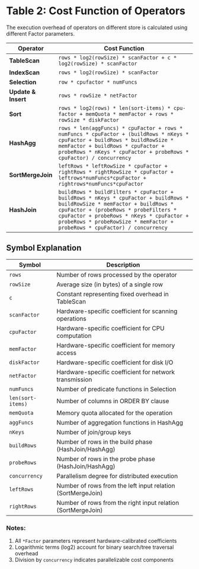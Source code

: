 # Table 2: Cost Function of Operators

The execution overhead of operators on different store is calculated using different Factor parameters.

| Operator        | Cost Function |
|-----------------|---------------|
| **TableScan**   | `rows * log2(rowSize) * scanFactor + c * log2(rowSize) * scanFactor` |
| **IndexScan**   | `rows * log2(rowSize) * scanFactor` |
| **Selection**   | `row * cpufactor * numFuncs` |
| **Update & Insert** | `rows * rowSize * netFactor` |
| **Sort**        | `rows * log2(rows) * len(sort-items) * cpu-factor + memQuota * memFactor + rows * rowSize * diskFactor` |
| **HashAgg**     | `rows * len(aggFuncs) * cpuFactor + rows * numFuncs * cpuFactor + (buildRows * nKeys * cpuFactor + buildRows * buildRowSize * memFactor + buildRows * cpuFactor + probeRows * nKeys * cpuFactor + probeRows * cpuFactor) / concurrency` |
| **SortMergeJoin** | `leftRows * leftRowSize * cpuFactor + rightRows * rightRowSize * cpuFactor + leftrows*numFuncs*cpuFactor + rightrows*numFuncs*cpuFactor` |
| **HashJoin**    | `buildRows * buildFilters * cpuFactor + buildRows * nKeys * cpuFactor + buildRows * buildRowSize * memFactor + buildRows * cpuFactor + (probeRows * probeFilters * cpuFactor + probeRows * nKeys * cpuFactor + probeRows * probeRowSize * memFactor + probeRows * cpuFactor) / concurrency` |

## Symbol Explanation

| Symbol          | Description                                                                 |
|-----------------|-----------------------------------------------------------------------------|
| `rows`          | Number of rows processed by the operator                                    |
| `rowSize`       | Average size (in bytes) of a single row                                     |
| `c`             | Constant representing fixed overhead in TableScan                           |
| `scanFactor`    | Hardware-specific coefficient for scanning operations                      |
| `cpuFactor`     | Hardware-specific coefficient for CPU computation                          |
| `memFactor`     | Hardware-specific coefficient for memory access                            |
| `diskFactor`    | Hardware-specific coefficient for disk I/O                                 |
| `netFactor`     | Hardware-specific coefficient for network transmission                     |
| `numFuncs`      | Number of predicate functions in Selection                                  |
| `len(sort-items)` | Number of columns in ORDER BY clause                                     |
| `memQuota`      | Memory quota allocated for the operation                                   |
| `aggFuncs`      | Number of aggregation functions in HashAgg                                 |
| `nKeys`         | Number of join/group keys                                                  |
| `buildRows`     | Number of rows in the build phase (HashJoin/HashAgg)                       |
| `probeRows`     | Number of rows in the probe phase (HashJoin/HashAgg)                       |
| `concurrency`   | Parallelism degree for distributed execution                              |
| `leftRows`      | Number of rows from the left input relation (SortMergeJoin)                |
| `rightRows`     | Number of rows from the right input relation (SortMergeJoin)               |

### Notes:

1. All `*Factor` parameters represent hardware-calibrated coefficients
2. Logarithmic terms (log2) account for binary search/tree traversal overhead
3. Division by `concurrency` indicates parallelizable cost components

